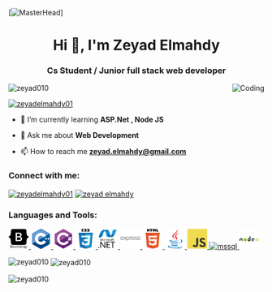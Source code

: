 [![MasterHead](https://www.meshdex.com/wp-content/uploads/2018/07/web.gif)]
<h1 align="center">Hi 👋, I'm Zeyad Elmahdy</h1>
<h3 align="center">Cs Student / Junior full stack web developer</h3>
<img align="right" alt="Coding" width"400" src="https://media.tenor.com/2uyENRmiUt0AAAAM/coding.gif">

<p align="left"> <img src="https://komarev.com/ghpvc/?username=zeyad010&label=Profile%20views&color=0e75b6&style=flat" alt="zeyad010" /> </p>

<p align="left"> <a href="https://twitter.com/zeyadelmahdy01" target="blank"><img src="https://img.shields.io/twitter/follow/zeyadelmahdy01?logo=twitter&style=for-the-badge" alt="zeyadelmahdy01" /></a> </p>

- 🌱 I’m currently learning **ASP.Net , Node JS**

- 💬 Ask me about **Web Development**

- 📫 How to reach me **zeyad.elmahdy@gmail.com**

<h3 align="left">Connect with me:</h3>
<p align="left">
<a href="https://twitter.com/zeyadelmahdy01" target="blank"><img align="center" src="https://raw.githubusercontent.com/rahuldkjain/github-profile-readme-generator/master/src/images/icons/Social/twitter.svg" alt="zeyadelmahdy01" height="30" width="40" /></a>
<a href="https://linkedin.com/in/zeyad elmahdy" target="blank"><img align="center" src="https://raw.githubusercontent.com/rahuldkjain/github-profile-readme-generator/master/src/images/icons/Social/linked-in-alt.svg" alt="zeyad elmahdy" height="30" width="40" /></a>
</p>

<h3 align="left">Languages and Tools:</h3>
<p align="left"> <a href="https://getbootstrap.com" target="_blank" rel="noreferrer"> <img src="https://raw.githubusercontent.com/devicons/devicon/master/icons/bootstrap/bootstrap-plain-wordmark.svg" alt="bootstrap" width="40" height="40"/> </a> <a href="https://www.w3schools.com/cpp/" target="_blank" rel="noreferrer"> <img src="https://raw.githubusercontent.com/devicons/devicon/master/icons/cplusplus/cplusplus-original.svg" alt="cplusplus" width="40" height="40"/> </a> <a href="https://www.w3schools.com/cs/" target="_blank" rel="noreferrer"> <img src="https://raw.githubusercontent.com/devicons/devicon/master/icons/csharp/csharp-original.svg" alt="csharp" width="40" height="40"/> </a> <a href="https://www.w3schools.com/css/" target="_blank" rel="noreferrer"> <img src="https://raw.githubusercontent.com/devicons/devicon/master/icons/css3/css3-original-wordmark.svg" alt="css3" width="40" height="40"/> </a> <a href="https://dotnet.microsoft.com/" target="_blank" rel="noreferrer"> <img src="https://raw.githubusercontent.com/devicons/devicon/master/icons/dot-net/dot-net-original-wordmark.svg" alt="dotnet" width="40" height="40"/> </a> <a href="https://expressjs.com" target="_blank" rel="noreferrer"> <img src="https://raw.githubusercontent.com/devicons/devicon/master/icons/express/express-original-wordmark.svg" alt="express" width="40" height="40"/> </a> <a href="https://www.w3.org/html/" target="_blank" rel="noreferrer"> <img src="https://raw.githubusercontent.com/devicons/devicon/master/icons/html5/html5-original-wordmark.svg" alt="html5" width="40" height="40"/> </a> <a href="https://www.java.com" target="_blank" rel="noreferrer"> <img src="https://raw.githubusercontent.com/devicons/devicon/master/icons/java/java-original.svg" alt="java" width="40" height="40"/> </a> <a href="https://developer.mozilla.org/en-US/docs/Web/JavaScript" target="_blank" rel="noreferrer"> <img src="https://raw.githubusercontent.com/devicons/devicon/master/icons/javascript/javascript-original.svg" alt="javascript" width="40" height="40"/> </a> <a href="https://www.microsoft.com/en-us/sql-server" target="_blank" rel="noreferrer"> <img src="https://www.svgrepo.com/show/303229/microsoft-sql-server-logo.svg" alt="mssql" width="40" height="40"/> </a> <a href="https://nodejs.org" target="_blank" rel="noreferrer"> <img src="https://raw.githubusercontent.com/devicons/devicon/master/icons/nodejs/nodejs-original-wordmark.svg" alt="nodejs" width="40" height="40"/> </a> </p>

<p><img align="left" src="https://github-readme-stats.vercel.app/api/top-langs?username=zeyad010&show_icons=true&locale=en&layout=compact" alt="zeyad010" /></p>

<p>&nbsp;<img align="center" src="https://github-readme-stats.vercel.app/api?username=zeyad010&show_icons=true&locale=en" alt="zeyad010" /></p>

<p><img align="center" src="https://github-readme-streak-stats.herokuapp.com/?user=zeyad010&" alt="zeyad010" /></p>
